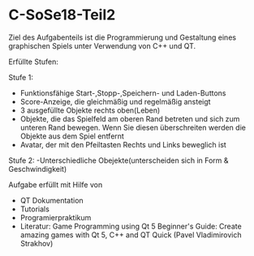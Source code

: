 # C-SoSe18-Teil2
Ziel des Aufgabenteils ist die Programmierung und Gestaltung eines graphischen Spiels unter Verwendung von C++ und QT. 

Erfüllte Stufen:

Stufe 1:
 
- Funktionsfähige Start-,Stopp-,Speichern- und Laden-Buttons
- Score-Anzeige, die gleichmäßig und regelmäßig ansteigt
- 3 ausgefüllte Objekte rechts oben(Leben)
- Objekte, die das Spielfeld am oberen Rand betreten und sich zum unteren Rand bewegen. Wenn Sie diesen überschreiten werden die Objekte aus dem Spiel entfernt
- Avatar, der mit den Pfeiltasten Rechts und Links beweglich ist


Stufe 2:
-Unterschiedliche Obejekte(unterscheiden sich in Form & Geschwindigkeit)



Aufgabe erfüllt mit Hilfe von
- QT Dokumentation
- Tutorials
- Programierpraktikum
- Literatur: Game Programming using Qt 5 Beginner's Guide: Create amazing games with Qt 5, C++ and QT Quick (Pavel Vladimirovich Strakhov)




